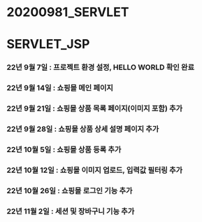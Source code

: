 # 20200981_SERVLET
# SERVLET_JSP
### 22년 9월 7일 : 프로젝트 환경 설정, HELLO WORLD 확인 완료
### 22년 9월 14일 : 쇼핑몰 메인 페이지
### 22년 9월 21일 : 쇼핑몰 상품 목록 페이지(이미지 포함) 추가
### 22년 9월 28일 : 쇼핑몰 상품 상세 설명 페이지 추가
### 22년 10월 5일 : 쇼핑몰 상품 등록 추가
### 22년 10월 12일 : 쇼핑몰 이미지 업로드, 입력값 필터링 추가
### 22년 10월 26일 : 쇼핑몰 로그인 기능 추가
### 22년 11월 2일 : 세션 및 장바구니 기능 추가